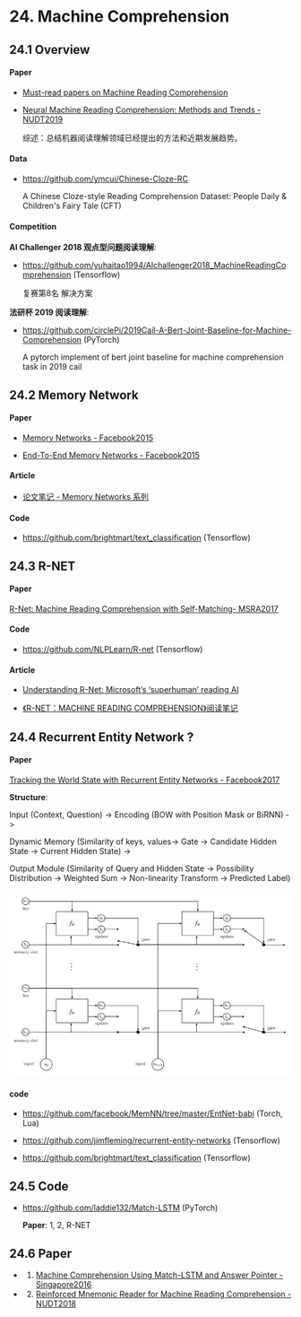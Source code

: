 
# 24. Machine Comprehension

## 24.1 Overview

#### Paper

- [Must-read papers on Machine Reading Comprehension](https://github.com/thunlp/RCPapers)

- [Neural Machine Reading Comprehension: Methods and Trends - NUDT2019](https://arxiv.org/abs/1907.01118)

    综述：总结机器阅读理解领域已经提出的方法和近期发展趋势。

#### Data

- <https://github.com/ymcui/Chinese-Cloze-RC>

    A Chinese Cloze-style Reading Comprehension Dataset: People Daily & Children's Fairy Tale (CFT)


#### Competition

**AI Challenger 2018 观点型问题阅读理解**:

- <https://github.com/yuhaitao1994/AIchallenger2018_MachineReadingComprehension> (Tensorflow)

    复赛第8名 解决方案

**法研杯 2019 阅读理解**:

- <https://github.com/circlePi/2019Cail-A-Bert-Joint-Baseline-for-Machine-Comprehension> (PyTorch)

    A pytorch implement of bert joint baseline for machine comprehension task in 2019 cail


## 24.2 Memory Network

#### Paper

- [Memory Networks - Facebook2015](https://arxiv.org/abs/1410.3916)

- [End-To-End Memory Networks - Facebook2015](http://papers.nips.cc/paper/5846-end-to-end-memory-networks.pdf)

#### Article

- [论文笔记 - Memory Networks 系列](https://zhuanlan.zhihu.com/p/32257642)

#### Code

- <https://github.com/brightmart/text_classification> (Tensorflow)


## 24.3 R-NET

#### Paper

[R-Net: Machine Reading Comprehension with Self-Matching- MSRA2017](https://www.microsoft.com/en-us/research/wp-content/uploads/2017/05/r-net.pdf )

#### Code

- <https://github.com/NLPLearn/R-net> (Tensorflow)

#### Article

- [Understanding R-Net: Microsoft’s ‘superhuman’ reading AI](https://codeburst.io/understanding-r-net-microsofts-superhuman-reading-ai-23ff7ededd96)

- [《R-NET：MACHINE READING COMPREHENSION》阅读笔记](https://zhuanlan.zhihu.com/p/61502862)


## 24.4 Recurrent Entity Network ?

#### Paper

[Tracking the World State with Recurrent Entity Networks - Facebook2017](https://arxiv.org/abs/1612.03969)

**Structure**:

Input (Context, Question) -> Encoding (BOW with Position Mask or BiRNN) -> 

Dynamic Memory (Similarity of keys, values-> Gate -> Candidate Hidden State -> Current Hidden State) -> 

Output Module (Similarity of Query and Hidden State -> Possibility Distribution -> Weighted Sum -> Non-linearity Transform -> Predicted Label)

![recurrent_entity_network_structure](./image/recurrent_entity_network_01.png)

#### code

- <https://github.com/facebook/MemNN/tree/master/EntNet-babi> (Torch, Lua)

- <https://github.com/jimfleming/recurrent-entity-networks> (Tensorflow)

- <https://github.com/brightmart/text_classification> (Tensorflow)


## 24.5 Code

- <https://github.com/laddie132/Match-LSTM> (PyTorch)

    **Paper**: 1, 2, R-NET

## 24.6 Paper

- 1. [Machine Comprehension Using Match-LSTM and Answer Pointer - Singapore2016](https://arxiv.org/abs/1608.07905)

- 2. [Reinforced Mnemonic Reader for Machine Reading Comprehension - NUDT2018](https://arxiv.org/abs/1705.02798)

